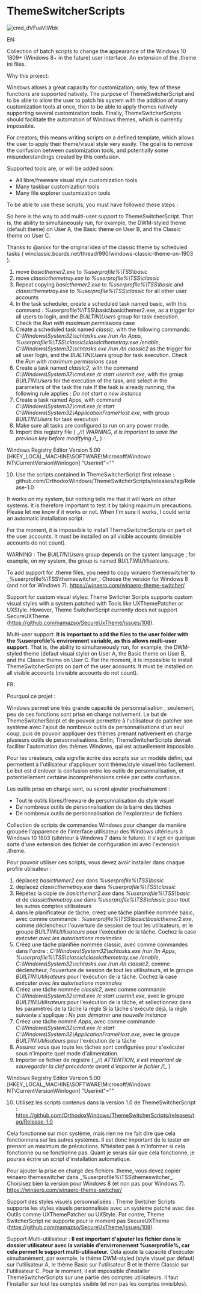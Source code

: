 # ThemeSwitcherScripts

![cmd_dVFuaVIWbk](https://user-images.githubusercontent.com/100134023/177014021-419b31c8-3530-4850-bdc6-c7009c575cad.png)

EN:

Collection of batch scripts to change the appearance of the Windows 10 1809+ (Windows 8+ in the future) user interface. An extension of the .theme ini files.

Why this project:

Windows allows a great capacity for customization; only, few of these functions are supported natively. The purpose of ThemeSwitcherScript and to be able to allow the user to patch his system with the addition of many customization tools at once, then to be able to apply themes natively supporting several customization tools.
Finally, ThemeSwitcherScripts should facilitate the automation of Windows themes, which is currently impossible.

For creators, this means writing scripts on a defined template, which allows the user to apply their theme/visual style very easily. The goal is to remove the confusion between customization tools, and potentially some misunderstandings created by this confusion.

Supported tools are, or will be added soon:
- All libre/freeware visual style customization tools
- Many taskbar customization tools
- Many file explorer customization tools

To be able to use these scripts, you must have followed these steps :

So here is the way to add multi-user support to ThemeSwitcherScript. That is, the ability to simultaneously run, for example, the DWM-styled theme (default theme) on User A, the Basic theme on User B, and the Classic theme on User C.

Thanks to @anixx for the original idea of the classic theme by scheduled tasks ( winclassic.boards.net/thread/990/windows-classic-theme-on-1903 ).

1. move _basicthemer2.exe_ to _%userprofile%\TSS\basic_
2. move _classicthemetray.exe_ to _%userprofile%\TSS\classic_
3. Repeat copying _basicthemer2.exe_ to _%userprofile%\TSS\basic_ and _classicthemetray.exe_ to _%userprofile%\TSS\classic_ for all other user accounts
4. In the task scheduler, create a scheduled task named basic, with this command : %userprofile%\TSS\basic\basicthemer2.exe, as a trigger for all users to login, and the _BUILTIN\Users_ group for task execution. Check the _Run with maximum permissions_ case
5. Create a scheduled task named _classic_, with the following commands: _C:\Windows\System32\schtasks.exe /run /tn Apps_, _%userprofile%\TSS\classic\classicthemetray.exe /enable_, _C:\Windows\System32\schtasks.exe /run /tn classic2_ as the trigger for all user login, and the _BUILTIN\Users_ group for task execution. Check the _Run with maximum permissions_ case
6. Create a task named _classic2_, with the command _C:\Windows\System32\cmd.exe /c start userinit.exe_, with the group _BUILTIN\Users_ for the execution of the task, and select in the parameters of the task the rule If the task is already running, the following rule applies : _Do not start a new instance_
7. Create a task named Apps, with command _C:\Windows\System32\cmd.exe /c start C:\Windows\System32\ApplicationFrameHost.exe_, with group _BUILTIN\Users_ for task execution
8. Make sure all tasks are configured to run on any power mode.
9. Import this registry file ( __/!\ WARNING, it is important to save the previous key before modifying /!\__ ) :

Windows Registry Editor Version 5.00
[HKEY_LOCAL_MACHINE\SOFTWARE\Microsoft\Windows NT\CurrentVersion\Winlogon]
"Userinit"=""

10. Use the scripts contained in ThemeSwitcherScript first release : github.com/OrthodoxWindows/ThemeSwitcherScripts/releases/tag/Release-1.0

It works on my system, but nothing tells me that it will work on other systems. It is therefore important to test it by taking maximum precautions. Please let me know if it works or not. When I'm sure it works, I could write an automatic installation script.

For the moment, it is impossible to install ThemeSwitcherScripts on part of the user accounts. It must be installed on all visible accounts (invisible accounts do not count).

WARNING : The _BUILTIN\Users_ group depends on the system language ; for example, on my system, the group is named _BUILTIN\Utilisateurs_.

To add support for .theme files, you need to copy winaero themeswitcher to _%userprofile%\TSS\themeswitcher\_. Choose the version for Windows 8 (and not for Windows 7). https://winaero.com/winaero-theme-switcher/

Support for custom visual styles:
Theme Switcher Scripts supports custom visual styles with a system patched with Tools like UXThemePatcher or UXStyle. However, Theme SwitcherScript currently does not support SecureUXTheme (https://github.com/namazso/SecureUxTheme/issues/108).

Multi-user support:
__It is important to add the files to the user folder with the %userprofile% environment variable, as this allows multi-user support.__ That is, the ability to simultaneously run, for example, the DWM-styled theme (defaut visual style) on User A, the Basic theme on User B, and the Classic theme on User C.
For the moment, it is impossible to install ThemeSwitcherScripts on part of the user accounts. It must be installed on all visible accounts (invisible accounts do not count).

FR:

Pourquoi ce projet :

Windows permet une très grande capacité de personnalisation ; seulement, peu de ces fonctions sont prise en charge nativement. Le but de ThemeSwitcherScript et de pouvoir permettre à l'utilisateur de patcher son système avec l'ajout de nombreux outils de personnalisations d'un seul coup, puis de pouvoir appliquer des thèmes prenant nativement en charge plusieurs outils de personnalisations.
Enfin, ThemeSwitcherScripts devrait faciliter l'automation des thèmes Windows, qui est actuellement impossible.

Pour les créateurs, cela signifie écrire des scripts sur un modèle défini, qui permettent à l'utilisateur d'appliquer sont thème/style visuel très facilement. Le but est d'enlever la confusion entre les outils de personnalisation, et potentiellement certaine incompréhensions créée par cette confusion.

Les outils prise en charge sont, ou seront ajouter prochainement :
- Tout le outils libres/freeware de personnalisation du style visuel
- De nombreux outils de personnalisation de la barre des tâches
- De nombreux outils de personnalisation de l'explorateur de fichiers

Collection de scripts de commandes Windows pour changer de manière groupée l'apparence de l'interface utilisateur des Windows ultérieurs à Windows 10 1803 (ultérieur à Windows 7 dans le future). Il s'agit en quelque sorte d'une extension des fichier de configuration ini avec l'extension .theme.

Pour pouvoir utiliser ces scripts, vous devez avoir installer dans chaque profile utilisateur :

1. déplacez _basicthemer2.exe_ dans _%userprofile%\TSS\basic_
2. déplacez _classicthemetray.exe_ dans _%userprofile%\TSS\classic_
3. Répétez la copie de _basicthemer2.exe_ dans _%userprofile%\TSS\basic_ et de _classicthemetray.exe_ dans _%userprofile%\TSS\classic_ pour tout les autres comptes utilisateurs
4. dans le planificateur de tâche, créez une tâche planifiée nommée basic, avec comme commande : _%userprofile%\TSS\basic\basicthemer2.exe_, comme déclencheur l'ouverture de session de tout les utilisateurs, et le groupe _BUILTIN\Utilisateurs_ pour l'exécution de la tâche. Cochez la case _exécuter avec les autorisations maximales_
5. Créez une tâche planifiée nommée classic, avec comme commandes dans l'ordre : _C:\Windows\System32\schtasks.exe /run /tn Apps_, _%userprofile%\TSS\classic\classicthemetray.exe /enable_, _C:\Windows\System32\schtasks.exe /run /tn classic2_, comme déclencheur, l'ouverture de session de tout les utilisateurs, et le groupe _BUILTIN\Utilisateurs_ pour l'exécution de la tâche. Cochez la case _exécuter avec les autorisations maximales_
6. Créez une tâche nommée _classic2_, avec comme commande _C:\Windows\System32\cmd.exe /c start userinit.exe_, avec le groupe _BUILTIN\Utilisateurs_ pour l'exécution de la tâche, et sellectionnez dans les paramètres de la tâche la règle Si la tâche s'exécute déjà, la règle suivante s'applique : _Ne pas démarrer une nouvelle instance_
7. Créez une tâche nommé _Apps_, avec comme commande _C:\Windows\System32\cmd.exe /c start C:\Windows\System32\ApplicationFrameHost.exe_,  avec le groupe _BUILTIN\Utilisateurs_ pour l'exécution de la tâche
8. Assurez vous que toute les tâches sont configurées pour s'exécuter sous n'importe quel mode d'alimentation.
9. Importer ce fichier de registre ( __/!\ ATTENTION, il est important de sauvegarder la clef précédente avant d'importer le fichier /!\__ ) 

Windows Registry Editor Version 5.00
[HKEY_LOCAL_MACHINE\SOFTWARE\Microsoft\Windows NT\CurrentVersion\Winlogon]
"Userinit"=""

10. Utilisez les scripts contenus dans la version 1.0 de ThemeSwitcherScript : https://github.com/OrthodoxWindows/ThemeSwitcherScripts/releases/tag/Release-1.0

Cela fonctionne sur mon système, mais rien ne me fait dire que cela fonctionnera sur les autres systèmes. Il est donc important de le tester en prenant un maximum de précautions. N'hésitez pas à m'informer si cela fonctionne ou ne fonctionne pas. Quant je serais sûr que cela fonctionne, je pourais écrire un script d'installation automatique.

Pour ajouter la prise en charge des fichiers .theme, vous devez copier winaero themeswitcher dans _%userprofile%\TSS\themeswitcher\_. Choisisez bien la version pour Windows 8 (et non pas pour Windows 7). https://winaero.com/winaero-theme-switcher/

Support des styles visuels personnalisées :
Theme Switcher Scripts supporte les styles visuels personnalisés avec un système patché avec des Outils comme UXThemePatcher ou UXStyle. Par contre, Theme SwitcherScript ne supporte pour le moment pas SecureUXTheme (https://github.com/namazso/SecureUxTheme/issues/108).

Support Multi-utilisateur :
__Il est important d'ajouter les fichier dans le dossier utilisateur avec la variable d'envirronement %userprofile%, car cela permet le support multi-utilisateur.__ Cela ajoute la capacité d'exécuter simultanément, par exemple, le thème DWM-styled (style visuel par défaut) sur l'utilisateur A, le thème Basic sur l'utilisateur B et le thème Classic sur l'utilisateur C.
Pour le moment, il est impossible d'installer ThemeSwitcherScripts sur une partie des comptes utilisateurs. Il faut l'installer sur tout les comptes visible (et non pas les comptes invisibles).
